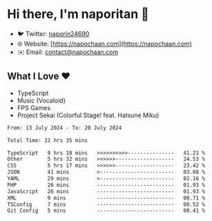 # Hi there, I'm naporitan 👋

- 🐦 Twitter: [naporin24690](https://twitter.com/naporin24690)
- 🌐 Website: [https://napochaan.com](https://napochaan.com)
- ✉️ Email: [contact@napochaan.com](mailto:contact@napochaan.com)

## What I Love ❤️
- TypeScript
- Music (Vocaloid)
- FPS Games
- Project Sekai (Colorful Stage! feat. Hatsune Miku)

<!--START_SECTION:waka-->

```txt
From: 13 July 2024 - To: 20 July 2024

Total Time: 22 hrs 35 mins

TypeScript   9 hrs 18 mins   >>>>>>>>>>---------------   41.21 %
Other        5 hrs 32 mins   >>>>>>-------------------   24.53 %
CSS          5 hrs 17 mins   >>>>>>-------------------   23.42 %
JSON         41 mins         >------------------------   03.08 %
YAML         29 mins         >------------------------   02.16 %
PHP          26 mins         -------------------------   01.93 %
JavaScript   26 mins         -------------------------   01.93 %
XML          9 mins          -------------------------   00.71 %
TSConfig     7 mins          -------------------------   00.52 %
Git Config   5 mins          -------------------------   00.41 %
```

<!--END_SECTION:waka-->

